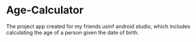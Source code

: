 # Age-Calculator
The project app created for my friends usinf android studio, which includes calculating the age of a person given the date of birth.
